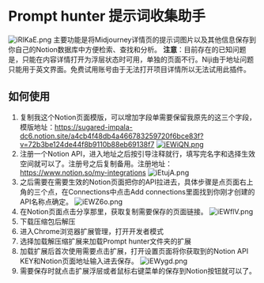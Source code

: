 # Prompt hunter 提示词收集助手
![iRIKaE.png](https://i.328888.xyz/2023/04/08/iRIKaE.png)
主要功能是将Midjourney详情页的提示词图片以及其他信息保存到你自己的Notion数据库中方便检索、查找和分析。
**注意**：目前存在的已知问题是，只能在内容详情打开为浮层状态时可用，单独的页面不行。Niji由于地址问题只能用于英文界面。免费试用账号由于无法打开项目详情所以无法试用此插件。
## 如何使用
1. 复制我这个Notion页面模版，可以增加字段单需要保留我原先的这三个字段，模版地址：https://sugared-impala-dc6.notion.site/a4cb4f48db4a466783259720f6bce83f?v=72b3be124de44f8b9110b88eb69138f7
[![iEWiQN.png](https://i.328888.xyz/2023/04/16/iEWiQN.png)](https://imgloc.com/i/iEWiQN)
2. 注册一个Notion API，进入地址之后按引导注释就行，填写完名字和选择生效空间就可以了。注册号之后复制备用。注册地址：https://www.notion.so/my-integrations
![iEtujA.png](https://i.328888.xyz/2023/04/16/iEtujA.png)
3. 之后需要在需要生效的Notion页面把你的API拉进去，具体步骤是点页面右上角的三个点，在Connections中点击Add connections里面找到你刚才创建的API名称点确定。
![iEWZ6o.png](https://i.328888.xyz/2023/04/16/iEWZ6o.png)
4. 在Notion页面点击分享那里，获取复制需要保存的页面链接。
![iEWflV.png](https://i.328888.xyz/2023/04/16/iEWflV.png)
5. 下载压缩包后解压
6. 进入Chrome浏览器扩展管理，打开开发者模式
7. 选择加载解压缩扩展来加载Prompt hunter文件夹的扩展
8. 加载扩展后首次使用需要点击扩展，打开设置页面将你获取到的Notion API KEY和Notion页面地址输入进去保存。
![iEWygd.png](https://i.328888.xyz/2023/04/16/iEWygd.png)
9. 需要保存时就点击扩展浮层或者鼠标右键菜单的保存到Notion按钮就可以了。
